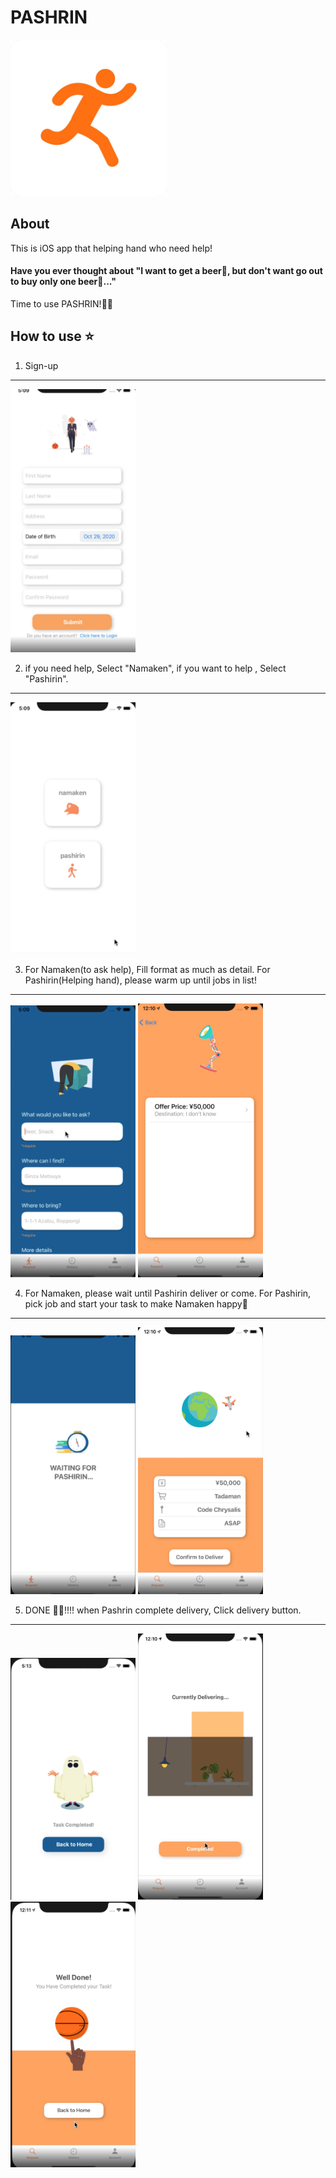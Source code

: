 # PASHRIN
<img src="./pashirin-swiftui/pashirin-swiftui/Assets.xcassets/appstore.jpg" width="250px">

## About
This is iOS app that helping hand who need help!
#### Have you ever thought about "I want to get a beer🍺, but don't want go out to buy only one beer🍺..."

Time to use PASHRIN!✌🏼


## How to use ⭐
1. Sign-up 
***
<img src="./pashirin-swiftui/pashirin-swiftui/Assets.xcassets/singup.png" width="200">

2. if you need help, Select "Namaken", if you want to help , Select "Pashirin".
***
<img src="./pashirin-swiftui/pashirin-swiftui/Assets.xcassets/userorpashirin.png" width="200">

3. For Namaken(to ask help), Fill format as much as detail. For Pashirin(Helping hand), please warm up until jobs in list!
***
<img src="./pashirin-swiftui/pashirin-swiftui/Assets.xcassets/user-order.png" width="200px">
<img src="./pashirin-swiftui/pashirin-swiftui/Assets.xcassets/pashrin-jobs.png" width="200">

4. For Namaken, please wait until Pashirin deliver or come. For Pashirin, pick job and start your task to make Namaken happy💖
***
<img src="./pashirin-swiftui/pashirin-swiftui/Assets.xcassets/user-waiting.png" width="200">
<img src="./pashirin-swiftui/pashirin-swiftui/Assets.xcassets/pashirin-job.png" width="200">


5. DONE 👍🏼!!!! 
when Pashrin complete delivery, Click delivery button.
***
<img src="./pashirin-swiftui/pashirin-swiftui/Assets.xcassets/user-finsh.png" width="200">  

<img src="./pashirin-swiftui/pashirin-swiftui/Assets.xcassets/pahsirn-delivery.png" width="200">
<img src="./pashirin-swiftui/pashirin-swiftui/Assets.xcassets/pashirin-finish.png" width="200">